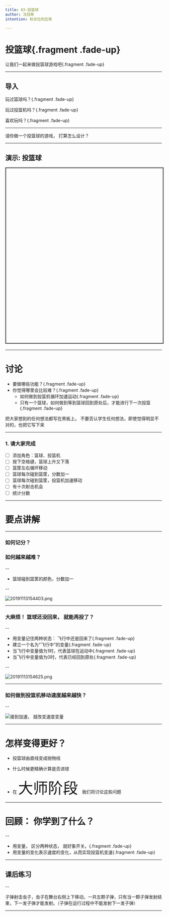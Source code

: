 ```yaml
---
title: 03-投篮球
author: 沈冠希
intention: 标志位的应用

---
```


# 投篮球{.fragment .fade-up}
让我们一起来做投篮球游戏吧{.fragment .fade-up}

---

## 导入
玩过篮球吗？{.fragment .fade-up}

玩过投篮机吗？{.fragment .fade-up}

喜欢玩吗？{.fragment .fade-up}



---


请你做一个投篮球的游戏， 打算怎么设计？

---

## 演示: 投篮球

<iframe data-src="https://kada.163.com/project/4083405-3400155.htm" width="800" height="560" frameborder="0" marginwidth="0" marginheight="0" scrolling="yes" style="border:3px solid #666; margin-bottom:5px; max-width: 100%;" allowfullscreen=""></iframe>


---

# 讨论
- 要做哪些功能？{.fragment .fade-up}
- 你觉得哪里会比较难？{.fragment .fade-up}
  - 如何做到投篮机循环加速运动{.fragment .fade-up}
  - 只有一个篮球，如何做到等到篮球回到原处后，才能进行下一次投篮{.fragment .fade-up}

<aside class="notes">
把大家想到的任何想法都写在黑板上。
不要否认学生任何想法，即使觉得明显不对的，也把它写下来
</aside>

---

### 1. 请大家完成

- [ ] 添加角色：篮球、投篮机
- [ ] 按下空格键，篮球上升又下落
- [ ] 篮筐左右循环移动
- [ ] 篮球每次碰到篮筐，分数加一
- [ ] 篮球每次碰到篮筐，投篮机加速移动
- [ ] 有十次射击机会
- [ ] 统计分数

---

# 要点讲解 

---

### 如何记分？
### 如何越来越难？


--

- 篮球碰到篮筐的颜色，分数加一

--

![20191113154403.png](https://i.loli.net/2019/11/13/RWLy9hYQDkqdcEx.png)


---

### 大麻烦！ 篮球还没回来， 就能再投了？

--

- 用变量记住两种状态： 飞行中还是回来了{.fragment .fade-up}
- 建立一个名为“飞行中”的变量{.fragment .fade-up}
- 当飞行中变量值为1时，代表篮球在运动中{.fragment .fade-up}
- 当飞行中变量值为0时，代表已经回到原处{.fragment .fade-up}

--

![20191113154625.png](https://i.loli.net/2019/11/13/c2HS1dlGpaXBYgb.png)

---

### 如何做到投篮机移动速度越来越快？

--

![接到加速， 就改变速度变量](https://i.loli.net/2019/11/13/xP5Q1icyuHDnJjR.png)

---

# 怎样变得更好？
- 投篮球由直线变成抛物线
- 什么时候更精确计算是否进球

- 在  <font size=20> 大师阶段 </font>  我们将讨论这些问题

---

# 回顾： 你学到了什么？

--

- 用变量， 区分两种状态， 就好象开关。{.fragment .fade-up}
- 用变量的变化表示速度的变化，从而实现投篮机变速{.fragment .fade-up}

---

## 课后练习

--

子弹射击虫子，虫子在舞台右侧上下移动，一共五颗子弹，只有当一颗子弹发射结束，下一发子弹才能发射。（子弹在运行过程中不能发射下一发子弹）

---
